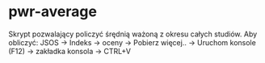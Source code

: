 # pwr-average
Skrypt pozwalający policzyć śrędnią ważoną z okresu całych studiów. 
Aby obliczyć: JSOS -> Indeks -> oceny -> Pobierz więcej.. -> Uruchom konsole (F12) -> zakładka konsola -> CTRL+V
